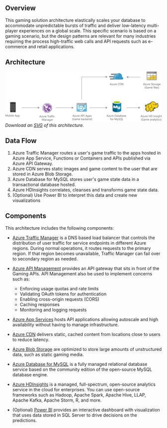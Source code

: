 ## Overview

This gaming solution architecture elastically scales your database to accommodate unpredictable bursts of traffic and deliver low-latency multi-player experiences on a global scale. This specific scenario is based on a gaming scenario, but the design patterns are relevant for many industries requiring the process high-traffic web calls and API requests such as e-commerce and retail applications.

## Architecture

![Architecture Diagram](../media/gaming-using-azure-database-for-mysql.png)
*Download an [SVG](../media/gaming-using-azure-database-for-mysql.svg) of this architecture.*

## Data Flow
1. Azure Traffic Manager routes a user's game traffic to the apps hosted in Azure App Service, Functions or Containers and APIs published via Azure API Gateway. 
2. Azure CDN serves static images and game content to the user that are stored in Azure Blob Storage.
3. Azure Database for MySQL stores user's game state data in a transactional database hosted.
4. Azure HDInsights correlates, cleanses and transforms game state data.
5. (Optional) Use Power BI to interpret this data and create new visualizations

## Components

This architecture includes the following components:

- [Azure Traffic Manager](https://docs.microsoft.com/en-us/azure/traffic-manager/) is a DNS based load balancer that controls the distribution of user traffic for service endpoints in different Azure regions. During normal operations, it routes requests to the primary region. If that region becomes unavailable, Traffic Manager can fail over to secondary region as needed.

- [Azure API Management](https://azure.microsoft.com/services/api-management/) provides an API gateway that sits in front of the Gaming APIs. API Management also be used to implement concerns such as:
    - Enforcing usage quotas and rate limits
    - Validating OAuth tokens for authentication
    - Enabling cross-origin requests (CORS)
    - Caching responses
    - Monitoring and logging requests

- [Azure App Services](https://docs.microsoft.com/en-us/azure/app-service-web/app-service-web-overview) hosts API applications allowing autoscale and high availability without having to manage infrastructure.

- [Azure CDN](https://azure.microsoft.com/en-us/services/cdn/) delivers static, cached content from locations close to users to reduce latency.

- [Azure Blob Storage](https://azure.microsoft.com/services/storage/) are optimized to store large amounts of unstructured data, such as static gaming media.

- [Azure Database for MySQL](https://docs.microsoft.com/en-us/azure/mysql/overview) is a fully managed relational database service based on the community edition of the open-source MySQL database engine.

- [Azure HDInsights](https://docs.microsoft.com/en-us/azure/hdinsight/hdinsight-overview) is a managed, full-spectrum, open-source analytics service in the cloud for enterprises. You can use open-source frameworks such as Hadoop, Apache Spark, Apache Hive, LLAP, Apache Kafka, Apache Storm, R, and more.

- (Optional) [Power BI](https://powerbi.microsoft.com/) provides an interactive dashboard with visualization that uses data stored in SQL Server to drive decisions on the predictions.
